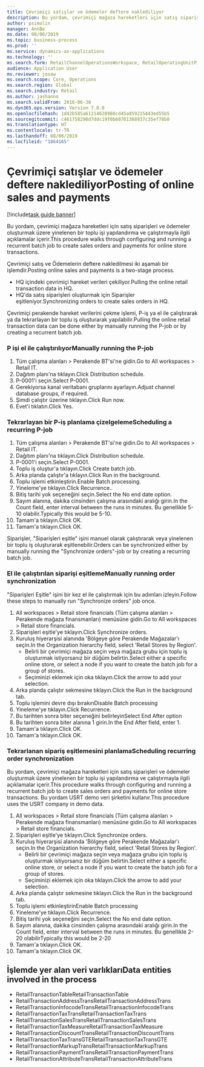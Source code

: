 ```yaml
---
title: Çevrimiçi satışlar ve ödemeler deftere naklediliyor
description: Bu yordam, çevrimiçi mağaza hareketleri için satış siparişleri ve ödemeler oluşturmak üzere yinelenen bir toplu işi yapılandırma ve çalıştırmayla ilgili açıklamalar içerir.
author: psimolin
manager: AnnBe
ms.date: 08/06/2019
ms.topic: business-process
ms.prod: ''
ms.service: dynamics-ax-applications
ms.technology: ''
ms.search.form: RetailChannelOperationsWorkspace, RetailOperatingUnitPicker, SysRecurrence
audience: Application User
ms.reviewer: josaw
ms.search.scope: Core, Operations
ms.search.region: Global
ms.search.industry: Retail
ms.author: jashanno
ms.search.validFrom: 2016-06-30
ms.dyn365.ops.version: Version 7.0.0
ms.openlocfilehash: 1d42b585a61214628980cd45a859215443ed55b5
ms.sourcegitcommit: c461758290d7ddc19f0b60701368937c35ef78b0
ms.translationtype: HT
ms.contentlocale: tr-TR
ms.lasthandoff: 08/06/2019
ms.locfileid: "1864165"
---
```

# <a name="posting-of-online-sales-and-payments"></a><span data-ttu-id="9aea7-103">Çevrimiçi satışlar ve ödemeler deftere naklediliyor</span><span class="sxs-lookup"><span data-stu-id="9aea7-103">Posting of online sales and payments</span></span>

[!include[task guide banner](../includes/task-guide-banner.md)]

<span data-ttu-id="9aea7-104">Bu yordam, çevrimiçi mağaza hareketleri için satış siparişleri ve ödemeler oluşturmak üzere yinelenen bir toplu işi yapılandırma ve çalıştırmayla ilgili açıklamalar içerir.</span><span class="sxs-lookup"><span data-stu-id="9aea7-104">This procedure walks through configuring and running a recurrent batch job to create sales orders and payments for online store transactions.</span></span>

<span data-ttu-id="9aea7-105">Çevrimiçi satış ve Ödemelerin deftere nakledilmesi iki aşamalı bir işlemdir.</span><span class="sxs-lookup"><span data-stu-id="9aea7-105">Posting online sales and payments is a two-stage process.</span></span>

- <span data-ttu-id="9aea7-106">HQ içindeki çevrimiçi hareket verileri çekiliyor.</span><span class="sxs-lookup"><span data-stu-id="9aea7-106">Pulling the online retail transaction data in HQ.</span></span>
- <span data-ttu-id="9aea7-107">HQ'da satış siparişleri oluşturmak için Siparişler eşitleniyor.</span><span class="sxs-lookup"><span data-stu-id="9aea7-107">Synchronizing orders to create sales orders in HQ.</span></span>

<span data-ttu-id="9aea7-108">Çevrimiçi perakende hareket verilerini çekme işlemi, P-iş ya el ile çalıştırarak ya da tekrarlayan bir toplu iş oluşturarak yapılabilir.</span><span class="sxs-lookup"><span data-stu-id="9aea7-108">Pulling the online retail transaction data can be done either by manually running the P-job or by creating a recurrent batch job.</span></span>

### <a name="manually-running-the-p-job"></a><span data-ttu-id="9aea7-109">P işi el ile çalıştırılıyor</span><span class="sxs-lookup"><span data-stu-id="9aea7-109">Manually running the P-job</span></span>

1. <span data-ttu-id="9aea7-110">Tüm çalışma alanları > Perakende BT'si'ne gidin.</span><span class="sxs-lookup"><span data-stu-id="9aea7-110">Go to All workspaces > Retail IT.</span></span>
2. <span data-ttu-id="9aea7-111">Dağıtım planı'na tıklayın.</span><span class="sxs-lookup"><span data-stu-id="9aea7-111">Click Distribution schedule.</span></span>
3. <span data-ttu-id="9aea7-112">P-0001'i seçin.</span><span class="sxs-lookup"><span data-stu-id="9aea7-112">Select P-0001.</span></span>
4. <span data-ttu-id="9aea7-113">Gerekiyorsa kanal veritabanı gruplarını ayarlayın.</span><span class="sxs-lookup"><span data-stu-id="9aea7-113">Adjust channel database groups, if required.</span></span>
5. <span data-ttu-id="9aea7-114">Şimdi çalıştır üzerine tıklayın.</span><span class="sxs-lookup"><span data-stu-id="9aea7-114">Click Run now.</span></span>
6. <span data-ttu-id="9aea7-115">Evet'i tıklatın.</span><span class="sxs-lookup"><span data-stu-id="9aea7-115">Click Yes.</span></span>

### <a name="scheduling-a-recurring-p-job"></a><span data-ttu-id="9aea7-116">Tekrarlayan bir P-iş planlama çizelgeleme</span><span class="sxs-lookup"><span data-stu-id="9aea7-116">Scheduling a recurring P-job</span></span>

1. <span data-ttu-id="9aea7-117">Tüm çalışma alanları > Perakende BT'si'ne gidin.</span><span class="sxs-lookup"><span data-stu-id="9aea7-117">Go to All workspaces > Retail IT.</span></span>
2. <span data-ttu-id="9aea7-118">Dağıtım planı'na tıklayın.</span><span class="sxs-lookup"><span data-stu-id="9aea7-118">Click Distribution schedule.</span></span>
3. <span data-ttu-id="9aea7-119">P-0001'i seçin.</span><span class="sxs-lookup"><span data-stu-id="9aea7-119">Select P-0001.</span></span>
4. <span data-ttu-id="9aea7-120">Toplu iş oluştur'a tıklayın.</span><span class="sxs-lookup"><span data-stu-id="9aea7-120">Click Create batch job.</span></span>
5. <span data-ttu-id="9aea7-121">Arka planda çalıştır'a tıklayın.</span><span class="sxs-lookup"><span data-stu-id="9aea7-121">Click Run in the background.</span></span>
5. <span data-ttu-id="9aea7-122">Toplu işlemi etkinleştirin.</span><span class="sxs-lookup"><span data-stu-id="9aea7-122">Enable Batch processing.</span></span>
6. <span data-ttu-id="9aea7-123">Yineleme'ye tıklayın.</span><span class="sxs-lookup"><span data-stu-id="9aea7-123">Click Recurrence..</span></span>
7. <span data-ttu-id="9aea7-124">Bitiş tarihi yok seçeneğini seçin.</span><span class="sxs-lookup"><span data-stu-id="9aea7-124">Select the No end date option.</span></span>
8. <span data-ttu-id="9aea7-125">Sayım alanına, dakika cinsinden çalışma arasındaki aralığı girin.</span><span class="sxs-lookup"><span data-stu-id="9aea7-125">In the Count field, enter interval between the runs in minutes.</span></span> <span data-ttu-id="9aea7-126">Bu genellikle 5-10 olabilir.</span><span class="sxs-lookup"><span data-stu-id="9aea7-126">Typically this would be 5-10.</span></span>
9. <span data-ttu-id="9aea7-127">Tamam'a tıklayın.</span><span class="sxs-lookup"><span data-stu-id="9aea7-127">Click OK.</span></span>
10. <span data-ttu-id="9aea7-128">Tamam'a tıklayın.</span><span class="sxs-lookup"><span data-stu-id="9aea7-128">Click OK.</span></span>

<span data-ttu-id="9aea7-129">Siparişler, "Siparişleri eşitle" işini manuel olarak çalıştırarak veya yinelenen bir toplu iş oluşturarak eşitlenebilir.</span><span class="sxs-lookup"><span data-stu-id="9aea7-129">Orders can be synchronized either by manually running the "Synchronize orders"-job or by creating a recurring batch job.</span></span>

### <a name="manually-running-order-synchronization"></a><span data-ttu-id="9aea7-130">El ile çalıştırılan siparişi eşitleme</span><span class="sxs-lookup"><span data-stu-id="9aea7-130">Manually running order synchronization</span></span> 

<span data-ttu-id="9aea7-131">"Siparişleri Eşitle" işini bir kez el ile çalıştırmak için bu adımları izleyin.</span><span class="sxs-lookup"><span data-stu-id="9aea7-131">Follow these steps to manually run "Synchronize orders" job once.</span></span>

1. <span data-ttu-id="9aea7-132">All workspaces > Retail store financials (Tüm çalışma alanları > Perakende mağaza finansmanları) menüsüne gidin.</span><span class="sxs-lookup"><span data-stu-id="9aea7-132">Go to All workspaces > Retail store financials.</span></span>
2. <span data-ttu-id="9aea7-133">Siparişleri eşitle'ye tıklayın.</span><span class="sxs-lookup"><span data-stu-id="9aea7-133">Click Synchronize orders.</span></span>
3. <span data-ttu-id="9aea7-134">Kuruluş hiyerarşisi alanında 'Bölgeye göre Perakende Mağazalar'ı seçin.</span><span class="sxs-lookup"><span data-stu-id="9aea7-134">In the Organization hierarchy field, select 'Retail Stores by Region'.</span></span>
    * <span data-ttu-id="9aea7-135">Belirli bir çevrimiçi mağaza seçin veya mağaza grubu için toplu iş oluşturmak istiyorsanız bir düğüm belirtin.</span><span class="sxs-lookup"><span data-stu-id="9aea7-135">Select either a specific online store, or select a node if you want to create the batch job for a group of stores.</span></span>  
    * <span data-ttu-id="9aea7-136">Seçiminizi eklemek için oka tıklayın.</span><span class="sxs-lookup"><span data-stu-id="9aea7-136">Click the arrow to add your selection.</span></span>  
4. <span data-ttu-id="9aea7-137">Arka planda çalıştır sekmesine tıklayın.</span><span class="sxs-lookup"><span data-stu-id="9aea7-137">Click the Run in the background tab.</span></span>
5. <span data-ttu-id="9aea7-138">Toplu işlemini devre dışı bırakın</span><span class="sxs-lookup"><span data-stu-id="9aea7-138">Disable Batch processing</span></span>
6. <span data-ttu-id="9aea7-139">Yineleme'ye tıklayın.</span><span class="sxs-lookup"><span data-stu-id="9aea7-139">Click Recurrence.</span></span>
7. <span data-ttu-id="9aea7-140">Bu tarihten sonra biter seçeneğini belirleyin</span><span class="sxs-lookup"><span data-stu-id="9aea7-140">Select End After option</span></span>
8. <span data-ttu-id="9aea7-141">Bu tarihten sonra biter alanına 1 girin.</span><span class="sxs-lookup"><span data-stu-id="9aea7-141">In the End After field, enter 1.</span></span>
9. <span data-ttu-id="9aea7-142">Tamam'a tıklayın.</span><span class="sxs-lookup"><span data-stu-id="9aea7-142">Click OK.</span></span>
10. <span data-ttu-id="9aea7-143">Tamam'a tıklayın.</span><span class="sxs-lookup"><span data-stu-id="9aea7-143">Click OK.</span></span>

### <a name="scheduling-recurring-order-synchronization"></a><span data-ttu-id="9aea7-144">Tekrarlanan sipariş eşitlemesini planlama</span><span class="sxs-lookup"><span data-stu-id="9aea7-144">Scheduling recurring order synchronization</span></span>

<span data-ttu-id="9aea7-145">Bu yordam, çevrimiçi mağaza hareketleri için satış siparişleri ve ödemeler oluşturmak üzere yinelenen bir toplu işi yapılandırma ve çalıştırmayla ilgili açıklamalar içerir.</span><span class="sxs-lookup"><span data-stu-id="9aea7-145">This procedure walks through configuring and running a recurrent batch job to create sales orders and payments for online store transactions.</span></span> <span data-ttu-id="9aea7-146">Bu yordam USRT demo veri şirketini kullanır.</span><span class="sxs-lookup"><span data-stu-id="9aea7-146">This procedure uses the USRT company in demo data.</span></span>

1. <span data-ttu-id="9aea7-147">All workspaces > Retail store financials (Tüm çalışma alanları > Perakende mağaza finansmanları) menüsüne gidin.</span><span class="sxs-lookup"><span data-stu-id="9aea7-147">Go to All workspaces > Retail store financials.</span></span>
2. <span data-ttu-id="9aea7-148">Siparişleri eşitle'ye tıklayın.</span><span class="sxs-lookup"><span data-stu-id="9aea7-148">Click Synchronize orders.</span></span>
3. <span data-ttu-id="9aea7-149">Kuruluş hiyerarşisi alanında 'Bölgeye göre Perakende Mağazalar'ı seçin.</span><span class="sxs-lookup"><span data-stu-id="9aea7-149">In the Organization hierarchy field, select 'Retail Stores by Region'.</span></span>
    * <span data-ttu-id="9aea7-150">Belirli bir çevrimiçi mağaza seçin veya mağaza grubu için toplu iş oluşturmak istiyorsanız bir düğüm belirtin.</span><span class="sxs-lookup"><span data-stu-id="9aea7-150">Select either a specific online store, or select a node if you want to create the batch job for a group of stores.</span></span>  
    * <span data-ttu-id="9aea7-151">Seçiminizi eklemek için oka tıklayın.</span><span class="sxs-lookup"><span data-stu-id="9aea7-151">Click the arrow to add your selection.</span></span>  
4. <span data-ttu-id="9aea7-152">Arka planda çalıştır sekmesine tıklayın.</span><span class="sxs-lookup"><span data-stu-id="9aea7-152">Click the Run in the background tab.</span></span>
5. <span data-ttu-id="9aea7-153">Toplu işlemi etkinleştirin</span><span class="sxs-lookup"><span data-stu-id="9aea7-153">Enable Batch processing</span></span>
6. <span data-ttu-id="9aea7-154">Yineleme'ye tıklayın.</span><span class="sxs-lookup"><span data-stu-id="9aea7-154">Click Recurrence.</span></span>
7. <span data-ttu-id="9aea7-155">Bitiş tarihi yok seçeneğini seçin.</span><span class="sxs-lookup"><span data-stu-id="9aea7-155">Select the No end date option.</span></span>
8. <span data-ttu-id="9aea7-156">Sayım alanına, dakika cinsinden çalışma arasındaki aralığı girin.</span><span class="sxs-lookup"><span data-stu-id="9aea7-156">In the Count field, enter interval between the runs in minutes.</span></span> <span data-ttu-id="9aea7-157">Bu genellikle 2-20 olabilir</span><span class="sxs-lookup"><span data-stu-id="9aea7-157">Typically this would be 2-20</span></span>
9. <span data-ttu-id="9aea7-158">Tamam'a tıklayın.</span><span class="sxs-lookup"><span data-stu-id="9aea7-158">Click OK.</span></span>
10. <span data-ttu-id="9aea7-159">Tamam'a tıklayın.</span><span class="sxs-lookup"><span data-stu-id="9aea7-159">Click OK.</span></span>

## <a name="data-entities-involved-in-the-process"></a><span data-ttu-id="9aea7-160">İşlemde yer alan veri varlıkları</span><span class="sxs-lookup"><span data-stu-id="9aea7-160">Data entities involved in the process</span></span>

- <span data-ttu-id="9aea7-161">RetailTransactionTable</span><span class="sxs-lookup"><span data-stu-id="9aea7-161">RetailTransactionTable</span></span>
- <span data-ttu-id="9aea7-162">RetailTransactionAddressTrans</span><span class="sxs-lookup"><span data-stu-id="9aea7-162">RetailTransactionAddressTrans</span></span>
- <span data-ttu-id="9aea7-163">RetailTransactionInfocodeTrans</span><span class="sxs-lookup"><span data-stu-id="9aea7-163">RetailTransactionInfocodeTrans</span></span>
- <span data-ttu-id="9aea7-164">RetailTransactionTaxTrans</span><span class="sxs-lookup"><span data-stu-id="9aea7-164">RetailTransactionTaxTrans</span></span>
- <span data-ttu-id="9aea7-165">RetailTransactionSalesTrans</span><span class="sxs-lookup"><span data-stu-id="9aea7-165">RetailTransactionSalesTrans</span></span>
- <span data-ttu-id="9aea7-166">RetailTransactionTaxMeasure</span><span class="sxs-lookup"><span data-stu-id="9aea7-166">RetailTransactionTaxMeasure</span></span>
- <span data-ttu-id="9aea7-167">RetailTransactionDiscountTrans</span><span class="sxs-lookup"><span data-stu-id="9aea7-167">RetailTransactionDiscountTrans</span></span>
- <span data-ttu-id="9aea7-168">RetailTransactionTaxTransGTE</span><span class="sxs-lookup"><span data-stu-id="9aea7-168">RetailTransactionTaxTransGTE</span></span>
- <span data-ttu-id="9aea7-169">RetailTransactionMarkupTrans</span><span class="sxs-lookup"><span data-stu-id="9aea7-169">RetailTransactionMarkupTrans</span></span>
- <span data-ttu-id="9aea7-170">RetailTransactionPaymentTrans</span><span class="sxs-lookup"><span data-stu-id="9aea7-170">RetailTransactionPaymentTrans</span></span>
- <span data-ttu-id="9aea7-171">RetailTransactionAttributeTrans</span><span class="sxs-lookup"><span data-stu-id="9aea7-171">RetailTransactionAttributeTrans</span></span>
